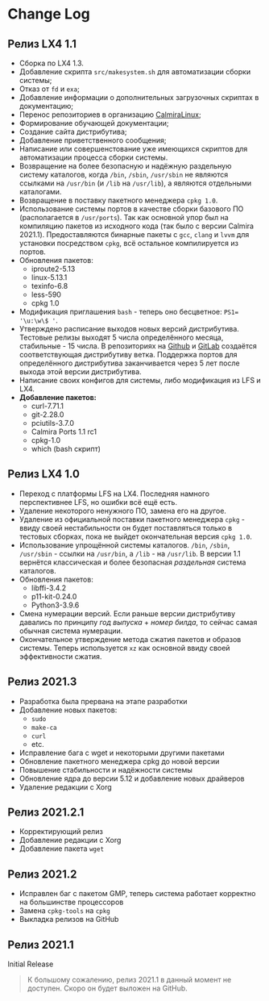 # Change Log

## Релиз LX4 1.1
* Сборка по LX4 1.3.
* Добавление скрипта `src/makesystem.sh` для автоматизации сборки системы;
* Отказ от `fd` и `exa`;
* Добавление информации о дополнительных загрузочных скриптах в документацию;
* Перенос репозиториев в организацию [CalmiraLinux](https://github.com/CalmiraLinux);
* Формирование обучающей документации;
* Создание сайта дистрибутива;
* Добавление приветственного сообщения;
* Написание или совершенстование уже имеющихся скриптов для автоматизации процесса сборки системы.
* Возвращение на более безопасную и надёжную раздельную систему каталогов, когда `/bin`, `/sbin`, `/usr/sbin` не являются ссылками на `/usr/bin` (и `/lib` на `/usr/lib`), а являются отдельными каталогами.
* Возвращение в поставку пакетного менеджера `cpkg 1.0`.
* Использование системы портов в качестве сборки базового ПО (располагается в `/usr/ports`). Так как основной упор был на компиляцию пакетов из исходного кода (так было с версии Calmira 2021.1). Предоставляются бинарные пакеты с `gcc`, `clang` и `lvvm` для установки посредством `cpkg`, всё остальное компилируется из портов.
* Обновления пакетов:
   * iproute2-5.13
   * linux-5.13.1
   * texinfo-6.8
   * less-590
   * cpkg 1.0
* Модификация приглашения `bash` - теперь оно бесцветное: `PS1= '\u:\w\$ '`.
* Утверждено расписание выходов новых версий дистрибутива. Тестовые релизы выходят 5 числа определённого месяца, стабильные - 15 числа. В репозиториях на [Github](https://Linuxoid85/CalmiraLinux) и [GitLab](https://gitlab.com/Linuxoid85/calmira_ports) создаётся соответствующая дистрибутиву ветка. Поддержка портов для определённого дистрибутива заканчивается через 5 лет после выхода этой версии дистрибутива.
* Написание своих конфигов для системы, либо модификация из LFS и LX4.
* **Добавление пакетов:**
  * curl-7.71.1
  * git-2.28.0
  * pciutils-3.7.0
  * Calmira Ports 1.1 rc1
  * cpkg-1.0
  * which (bash скрипт)

## Релиз LX4 1.0
* Переход с платформы LFS на LX4. Последняя намного перспективнее LFS, но ошибки всё ещё есть.
* Удаление некоторого ненужного ПО, замена его на другое.
* Удаление из официальной поставки пакетного менеджера `cpkg` - ввиду своей нестабильности он будет поставляться только в тестовых сборках, пока не выйдет окончательная версия `cpkg 1.0`.
* Использование упрощённой системы каталогов. `/bin`, `/sbin`, `/usr/sbin` - ссылки на `/usr/bin`, а `/lib` - на `/usr/lib`. В версии 1.1 вернётся классическая и более безопасная *раздельная* система каталогов.
* Обновления пакетов:
   * libffi-3.4.2
   * p11-kit-0.24.0
   * Python3-3.9.6
* Смена нумерации версий. Если раньше версии дистрибутиву давались по принципу *год выпуска* + *номер билда*, то сейчас самая обычная система нумерации.
* Окончательное утверждение метода сжатия пакетов и образов системы. Теперь используется `xz` как основной ввиду своей эффективности сжатия.

## Релиз 2021.3
* Разработка была прервана на этапе разработки
* Добавление новых пакетов:
  * `sudo`
  * `make-ca`
  * `curl`
  * etc.
* Исправление бага с wget и некоторыми другими пакетами 
* Обновление пакетного менеджера cpkg до новой версии
* Повышение стабильности и надёжности системы
* Обновление ядра до версии 5.12 и добавление новых драйверов
* Удаление редакции с Xorg

## Релиз 2021.2.1
* Корректирующий релиз
* Добавление редакции с Xorg
* Добавление пакета `wget`

## Релиз 2021.2
* Исправлен баг с пакетом GMP, теперь система работает корректно на большинстве процессоров
* Замена `cpkg-tools` на `cpkg`
* Выкладка релизов на GitHub

## Релиз 2021.1
Initial Release

> К большому сожалению, релиз 2021.1 в данный момент не доступен. Скоро он будет выложен на GitHub.
